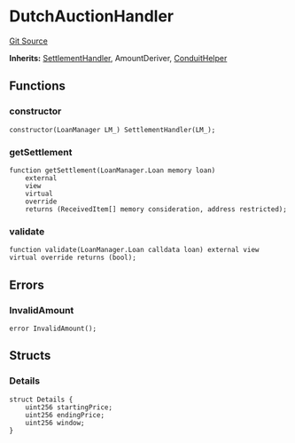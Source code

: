# DutchAuctionHandler
[Git Source](https://github.com/AstariaXYZ/starport/blob/75a84b0e30f9e2164d22fbf3939027de06a1ea1a/src/handlers/DutchAuctionHandler.sol)

**Inherits:**
[SettlementHandler](/src/handlers/SettlementHandler.sol/abstract.SettlementHandler.md), AmountDeriver, [ConduitHelper](/src/ConduitHelper.sol/abstract.ConduitHelper.md)


## Functions
### constructor


```solidity
constructor(LoanManager LM_) SettlementHandler(LM_);
```

### getSettlement


```solidity
function getSettlement(LoanManager.Loan memory loan)
    external
    view
    virtual
    override
    returns (ReceivedItem[] memory consideration, address restricted);
```

### validate


```solidity
function validate(LoanManager.Loan calldata loan) external view virtual override returns (bool);
```

## Errors
### InvalidAmount

```solidity
error InvalidAmount();
```

## Structs
### Details

```solidity
struct Details {
    uint256 startingPrice;
    uint256 endingPrice;
    uint256 window;
}
```

